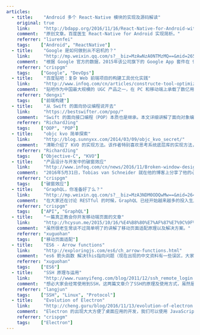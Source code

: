 ```yaml
---
articles:
  - title:    "Android 多个 React-Native 模块的实现及源码解读"
    original: true
    link:     "http://bdapp.org/2016/11/16/React-Native-for-Android-with-multi-RNApp/"
    comment:  "原创文章。百度医生 React-Native for Android 实现简析。"
    referrer: "liurenfei"
    tags:    ["Android", "ReactNative"]
  - title:    "Google 是如何做到从不宕机的？"
    link:     "http://mp.weixin.qq.com/s?__biz=MzAwNzA0NTMzMQ==&mid=2653201877&idx=1&sn=574599f1aa45235cd4118ae8308d8053&scene=4#wechat_redirect"
    comment:  "根据 Google 官方的数据，2015年该公司旗下的 Google App 套件在 99.97% 的时间里都处于可用状态。Google 在过去的十年里一直对 SRE 默不作声，但是过去它在应对大规模高效率的网络操作时的确是这么做的。不过目前 Google 已经进入到一个新的阶段，它更愿意讨论 SRE 的相关问题了。"
    referrer: "crispgm"
    tags:    ["Google", "DevOps"]
  - title:    "百度贴吧：复杂 Web 前端项目的构建工具优化实践"
    link:     "http://www.infoq.com/cn/articles/constructe-tool-optimize-for-complex-web-front-end-projects"
    comment:  "贴吧作为中国最大规模的 UGC 产品之一，在 PC 和移动端上承载了数亿用户的访问，在人员协作和前端架构上也面临较大的挑战。文章从图论的角度阐述了工程构建的本质，以及实现一个无穷复杂构建系统的思路。"
    referrer: "dengxi"
    tags:    ["前端构建"]
  - title:    "从 Swift 的面向协议编程说开去"
    link:     "https://bestswifter.com/pop/"
    comment:  "Swift 的面向接口编程（POP）本质也是继承。本文详细讲解了面向对象编程（OOP）的方方面面，包括继承、组合的优缺点及使用场景，各语言多继承实现的机制及优缺点，可谓“OOP 最佳实践”。"
    referrer: "RichardJing"
    tags:    ["OOP", "POP"]
  - title:    "objc kvo 简单探索"
    link:     "http://blog.sunnyxx.com/2014/03/09/objc_kvo_secret/"
    comment:  "清晰介绍了 KVO 的实现方法。该作者特别喜欢思考系统底层库的实现方法，这篇文章也介绍了作者如何进行猜想和验证。"
    referrer: "RichardJing"
    tags:    ["Objective-C", "KVO"]  
  - title:    "产品设计与开发中的破窗效应"
    link:     "http://www.infoq.com/cn/news/2016/11/Broken-window-design-development"
    comment:  "2016年5月31日，Tobias van Schneider 就在他的博客上分享了他的心得：“破窗效应”理论在产品设计与开发的应用中也是有效的。如果你感到项目的进度近乎停滞，给你带来烦躁的话，很可能就是因为“破窗效应”。博主讲解了“破窗效应”理论，并提出了如何在项目实施中应用“破窗效应”理论，从而让项目顺利进展。"
    referrer: "crispgm"
    tags:    ["破窗效应"]
  - title:    "GraphQL，你准备好了么？"
    link:     "http://mp.weixin.qq.com/s?__biz=MzA3NDM0ODQwMw==&mid=2649827506&idx=1&sn=7eb23c6b15806382d6fdca5729bd7916&chksm=8704aaaeb07323b86b5bbd2f855cf1b3ccaef0e3d4fde8f6c7aebd5e4da9f9ceb3edb8ff542c&mpshare=1&scene=1&srcid=1115m1uV1Q3WFOJRCbeY6KhE#rd"
    comment:  "在大家还在讨论 RESTful 的时候，GraphQL 已经开始越来越多的投入生产状态了。它主要用于解决 RESTful 在现实使用中遇到的诸多问题。"
    referrer: "crispgm"
    tags:    ["API", "GraphQL"]
  - title:    "一篇真正教会你开发移动端页面的文章"
    link:     "http://hcysun.me/2015/10/16/%E4%B8%80%E7%AF%87%E7%9C%9F%E6%AD%A3%E6%95%99%E4%BC%9A%E4%BD%A0%E5%BC%80%E5%8F%91%E7%A7%BB%E5%8A%A8%E7%AB%AF%E9%A1%B5%E9%9D%A2%E7%9A%84%E6%96%87%E7%AB%A0(%E4%B8%80)/"
    comment:  "虽然很老生常谈不过简单明了的讲解了移动页面适配原理以及解决方案。"
    referrer: "xuguohan"
    tags:    ["移动页面适配"]
  - title:    "ES6 - Arrow functions"
    link:     "http://exploringjs.com/es6/ch_arrow-functions.html"
    comment:  "es6 箭头函数 解决this指向问题（现在出现的中文资料有一些误区，大家可看英文原版）。"
    referrer: "xuguohan"
    tags:    ["ES6"]
  - title:    "SSH 原理与运用"
    link:     "http://www.ruanyifeng.com/blog/2011/12/ssh_remote_login.html"
    comment:  "想必大家会经常使用到SSH，这两篇文章介了SSH的原理及使用方式，虽然是老文章，但内容绝对不会过时。<br><a href=\"http://www.ruanyifeng.com/blog/2011/12/ssh_remote_login.html\" target=\"_blank\">SSH原理与运用（一）：远程登录</a><br><a href=\"http://www.ruanyifeng.com/blog/2011/12/ssh_port_forwarding.html\" target=\"_blank\">SSH原理与运用（二）：远程操作与端口转发</a>"
    referrer: "langjun"
    tags:    ["SSH", "Linux", "Protocol"]
  - title:    "Evolution of Electron"
    link:     "http://cheng.guru/blog/2016/11/13/evolution-of-electron.html"
    comment:  "Electron 的出现大大方便了桌面应用的开发，我们可以使用 JavaScript 开发桌面应用。Electron 的作者分享了这个 slide 介绍 Eletron 的发展历程。"
    referrer: "crispgm"
    tags:    ["Electron"]
---
```

